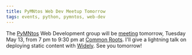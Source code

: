 ```yaml
---
title: PyMNtos Web Dev Meetup Tomorrow
tags: events, python, pymntos, web-dev
---
```


The [PyMNtos](http://python.mn) Web Development group will be [meeting](http://www.meetup.com/PyMNtos-Twin-Cities-Python-User-Group/events/171303662/) tomorrow, Tuesday May 13, from 7 pm to 9:30 pm at [Common Roots](http://commonrootscafe.com/). I'll give a lightning talk on deploying static content with [Widely](http://www.celador.mn/widely). See you tomorrow!
